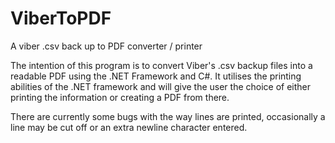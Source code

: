 # ViberToPDF
A viber .csv back up to PDF converter / printer

The intention of this program is to convert Viber's .csv backup files into a readable PDF using the .NET Framework and C#. It utilises the printing abilities of the .NET framework and will give the user the choice of either printing the information or creating a PDF from there.

There are currently some bugs with the way lines are printed, occasionally a line may be cut off or an extra newline character entered. 
